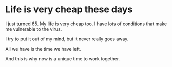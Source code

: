 # Life is very cheap these days
I just turned 65. My life is very cheap too. I have lots of conditions that make me vulnerable to the virus. 

I try to put it out of my mind, but it never really goes away. 

All we have is the time we have left.

And this is why now is a unique time to work together. 


